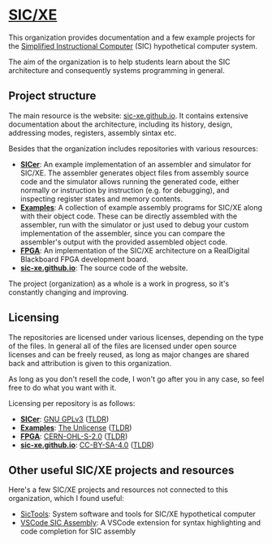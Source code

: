 # [SIC/XE](https://sic-xe.github.io/)

This organization provides documentation and a few example projects for the
[Simplified Instructional Computer](https://wikipedia.org/wiki/Simplified_Instructional_Computer)
(SIC) hypothetical computer system.

The aim of the organization is to help students learn about the SIC architecture
and consequently systems programming in general.

## Project structure

The main resource is the website: [sic-xe.github.io](https://sic-xe.github.io/).
It contains extensive documentation about the architecture, including its
history, design, addressing modes, registers, assembly sintax etc.

Besides that the organization includes repositories with various resources:
- **[SICer](https://github.com/sic-xe/sicer)**: An example implementation of
an assembler and simulator for SIC/XE. The assembler generates object files from
assembly source code and the simulator allows running the generated code, either
normally or instruction by instruction (e.g. for debugging), and inspecting
register states and memory contents.
- **[Examples](https://github.com/sic-xe/examples)**: A collection of example
assembly programs for SIC/XE along with their object code. These can be directly
assembled with the assembler, run with the simulator or just used to debug your
custom implementation of the assembler, since you can compare the assembler's
output with the provided assembled object code.
- **[FPGA](https://github.com/sic-xe/fpga)**: An implementation of the SIC/XE
architecture on a RealDigital Blackboard FPGA development board.
- **[sic-xe.github.io](https://github.com/sic-xe/sic-xe.github.io)**: The source
code of the website.

The project (organization) as a whole is a work in progress, so it's constantly
changing and improving.

## Licensing

The repositories are licensed under various licenses, depending on the type of
the files.
In general all of the files are licensed under open source licenses and can be
freely reused, as long as major changes are shared back and attribution is given
to this organization.

As long as you don't resell the code, I won't go after you in any case, so feel
free to do what you want with it.

Licensing per repository is as follows:
- **[SICer](https://github.com/sic-xe/sicer)**:
[GNU GPLv3](https://github.com/sic-xe/sicer/blob/main/LICENSE)
([TLDR](https://choosealicense.com/licenses/gpl-3.0/))
- **[Examples](https://github.com/sic-xe/examples)**:
[The Unlicense](https://github.com/sic-xe/examples/blob/main/LICENSE)
([TLDR](https://choosealicense.com/licenses/unlicense/))
- **[FPGA](https://github.com/sic-xe/fpga)**:
[CERN-OHL-S-2.0](https://github.com/sic-xe/fpga/blob/main/LICENSE)
([TLDR](https://choosealicense.com/licenses/cern-ohl-s-2.0/))
- **[sic-xe.github.io](https://github.com/sic-xe/sic-xe.github.io)**:
[CC-BY-SA-4.0](https://github.com/sic-xe/sic-xe.github.io/blob/main/LICENSE)
([TLDR](https://choosealicense.com/licenses/cc-by-sa-4.0/))

## Other useful SIC/XE projects and resources

Here's a few SIC/XE projects and resources not connected to this organization,
which I found useful:
- [SicTools](https://github.com/jurem/SicTools): System software and tools for
SIC/XE hypothetical computer
- [VSCode SIC Assembly](https://github.com/jakoberzar/vscode-sic-assembly): A
VSCode extension for syntax highlighting and code completion for SIC assembly
